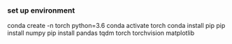 ### set up environment

conda create -n torch python=3.6
conda activate torch
conda install pip
pip install numpy
pip install pandas tqdm torch torchvision matplotlib